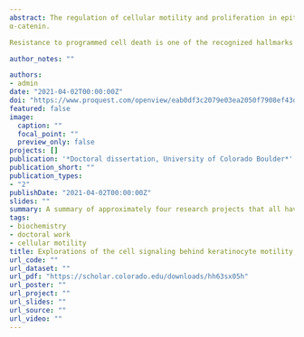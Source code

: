 ```yaml
---
abstract: The regulation of cellular motility and proliferation in epithelial tissues is crucial for wound healing and maintenance of the epithelial sheet, but dysregulation of these processes can lead to the development of cancer. We used live-cell microscopy to characterize an autocrine/ paracrine signaling loop involving matrix metalloproteinase TACE, extracellular ligand TGF-α, growth factor receptor EGFR, and the ERK/MAPK signal transduction pathway. Activation of this signaling loop in HaCaT keratinocytes leads to increased motility and cell cycle flux, for which TACE is specifically required. Intercellular junctions and the actin cytoskeleton are also known to regulate epithelial cell motility. We observed that depleting α-catenin, an essential component of adherens junctions, activates the TACE/TGF-α/EGFR/ERK signaling loop and leads to increased motility and proliferation in HaCaT keratinocytes. I am using motility analysis tools developed during this study to build upon our previous findings and further our understanding of the cooperation between intercellular junctions and the actin cytoskeleton in regulating cellular motility. Specifically, I have used chemical inhibitors to determine that the disruption of tight junctions or the inhibition of actin branching negates the increase in motility we observed in HaCaT keratinocytes upon depletion of
α-catenin.

Resistance to programmed cell death is one of the recognized hallmarks of cancer, and it also contributes to the development of resistance to anti-tumor therapeutics. CLPTM1L is a transmembrane protein that has been shown to activate anti-apoptotic signaling, and changes to its gene locus have been identified as risk factors in many different types of cancer. I observed that expression of CLPTM1L increases in HCT116 colon cancer cells upon treatment with histone deacetylase inhibitor largazole and that depletion of CLPTM1L makes largazole more effective at killing these cancer cells at lower doses. A luciferase reporter-based screen for upregulators of CLPTM1L promoter activity among a library of 100 FDA-approved cancer drugs indicates that many small molecules, especially microtubule poisons, lead to increased CLPTM1L expression in immortalized skin epithelial cells. While much about the behavior and regulation of CLPTM1L remains unknown, these findings indicate that it could contribute to resistance to many commonly used cancer drugs.

author_notes: ""

authors:
- admin
date: "2021-04-02T00:00:00Z"
doi: "https://www.proquest.com/openview/eab0df3c2079e03ea2050f7908ef43dc/1?pq-origsite=gscholar&cbl=18750&diss=y"
featured: false
image:
  caption: ""
  focal_point: ""
  preview_only: false
projects: []
publication: '*Doctoral dissertation, University of Colorado Boulder*'
publication_short: ""
publication_types:
- "2"
publishDate: "2021-04-02T00:00:00Z"
slides: ""
summary: A summary of approximately four research projects that all have something to do with cell signaling and human health.
tags:
- biochemistry
- doctoral work
- cellular motility
title: Explorations of the cell signaling behind keratinocyte motility, cancer drug resistance, adipocyte differentiation, and other cellular processes
url_code: ""
url_dataset: ""
url_pdf: "https://scholar.colorado.edu/downloads/hh63sx05h"
url_poster: ""
url_project: ""
url_slides: ""
url_source: ""
url_video: ""
---
```

